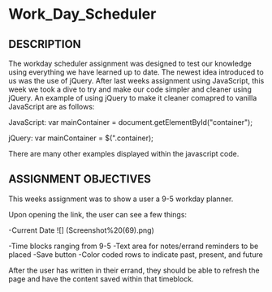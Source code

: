 # Work_Day_Scheduler

## DESCRIPTION

The workday scheduler assignment was designed to test our knowledge using everything we have learned up to date. The newest idea introduced to us was the use of jQuery. After last weeks assignment using JavaScript, this week we took a dive to try and make our code simpler and cleaner using jQuery. 
An example of using jQuery to make it cleaner comapred to vanilla JavaScript are as follows:

JavaScript:
var mainContainer = document.getElementById("container");

jQuery:
var mainContainer = $(".container);

There are many other examples displayed within the javascript code.

## ASSIGNMENT OBJECTIVES

This weeks assignment was to show a user a 9-5 workday planner.

Upon opening the link, the user can see a few things:

-Current Date
![] (Screenshot%20(69).png)

-Time blocks ranging from 9-5
-Text area for notes/errand reminders to be placed
-Save button
-Color coded rows to indicate past, present, and future

After the user has written in their errand, they should be able to refresh the page and have the content saved within that timeblock.
